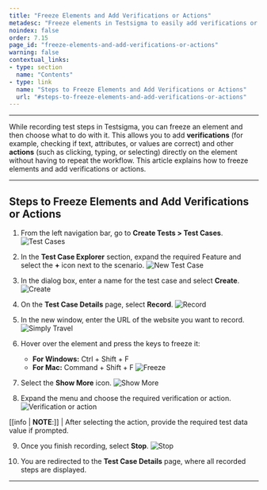 ```yaml
---
title: "Freeze Elements and Add Verifications or Actions"
metadesc: "Freeze elements in Testsigma to easily add verifications or actions like click, type, or select, streamlining test steps without repeating the workflow."
noindex: false
order: 7.15
page_id: "freeze-elements-and-add-verifications-or-actions"
warning: false
contextual_links:
- type: section
  name: "Contents" 
- type: link
  name: "Steps to Freeze Elements and Add Verifications or Actions"
  url: "#steps-to-freeze-elements-and-add-verifications-or-actions"
---
```


---

While recording test steps in Testsigma, you can freeze an element and then choose what to do with it. This allows you to add **verifications** (for example, checking if text, attributes, or values are correct) and other **actions** (such as clicking, typing, or selecting) directly on the element without having to repeat the workflow. This article explains how to freeze elements and add verifications or actions.

---

## **Steps to Freeze Elements and Add Verifications or Actions**

1. From the left navigation bar, go to **Create Tests > Test Cases**. 
   ![Test Cases](https://s3.amazonaws.com/static-docs.testsigma.com/new_images/projects/test_steo_recorder/Freeze_Elements_1.1.png)

2. In the **Test Case Explorer** section, expand the required Feature and select the **+** icon next to the scenario.
   ![New Test Case](https://s3.amazonaws.com/static-docs.testsigma.com/new_images/projects/test_steo_recorder/Freeze_Elements_2.png)

3. In the dialog box, enter a name for the test case and select **Create**.
   ![Create](https://s3.amazonaws.com/static-docs.testsigma.com/new_images/projects/test_steo_recorder/Freeze_Elements_3.png)

4. On the **Test Case Details** page, select **Record**.
   ![Record](https://s3.amazonaws.com/static-docs.testsigma.com/new_images/projects/test_steo_recorder/Freeze_Elements_4.png)

5. In the new window, enter the URL of the website you want to record.
   ![Simply Travel](https://s3.amazonaws.com/static-docs.testsigma.com/new_images/projects/test_steo_recorder/Freeze_Elements_5.png)

6. Hover over the element and press the keys to freeze it:
   - **For Windows:** Ctrl + Shift + F
   - **For Mac:** Command + Shift + F
![Freeze](https://s3.amazonaws.com/static-docs.testsigma.com/new_images/projects/test_steo_recorder/Freeze_Elements_6.png)

7. Select the **Show More** icon.
   ![Show More](https://s3.amazonaws.com/static-docs.testsigma.com/new_images/projects/test_steo_recorder/Freeze_Elements_7.png)

8. Expand the menu and choose the required verification or action.
   ![Verification or action](https://s3.amazonaws.com/static-docs.testsigma.com/new_images/projects/test_steo_recorder/Freeze_Elements_8.png)

[[info | **NOTE**:]]
| After selecting the action, provide the required test data value if prompted.

9. Once you finish recording, select **Stop**.
   ![Stop](https://s3.amazonaws.com/static-docs.testsigma.com/new_images/projects/test_steo_recorder/Freeze_Elements_9.png) 

10.  You are redirected to the **Test Case Details** page, where all recorded steps are displayed.

---